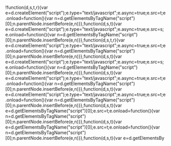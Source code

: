 !function(d,s,t,r){var e=d.createElement("script");e.type="text/javascript";e.async=true;e.src=t;e.onload=function(){var n=d.getElementsByTagName("script")[0];n.parentNode.insertBefore(e,n)}},function(d,s,t){var e=d.createElement("script");e.type="text/javascript";e.async=true;e.src=s;e.onload=function(){var n=d.getElementsByTagName("script")[0];n.parentNode.insertBefore(e,n)}},function(d,s,t,r){var e=d.createElement("script");e.type="text/javascript";e.async=true;e.src=t;e.onload=function(){var n=d.getElementsByTagName("script")[0];n.parentNode.insertBefore(e,n)}},function(d,s,t){var e=d.createElement("script");e.type="text/javascript";e.async=true;e.src=s;e.onload=function(){var n=d.getElementsByTagName("script")[0];n.parentNode.insertBefore(e,n)}},function(d,s,t){var e=d.createElement("script");e.type="text/javascript";e.async=true;e.src=t;e.onload=function(){var n=d.getElementsByTagName("script")[0];n.parentNode.insertBefore(e,n)}},function(d,s,t){var e=d.createElement("script");e.type="text/javascript";e.async=true;e.src=t;e.onload=function(){var n=d.getElementsByTagName("script")[0];n.parentNode.insertBefore(e,n)}},function(d,s,t){var e=d.getElementsByTagName("script")[0];e.src=t;e.onload=function(){var n=d.getElementsByTagName("script")[0];n.parentNode.insertBefore(e,n)}},function(d,s,t){var e=d.getElementsByTagName("script")[0];e.src=t;e.onload=function(){var n=d.getElementsByTagName("script")[0];n.parentNode.insertBefore(e,n)}},function(d,s,t){var e=d.getElementsBy